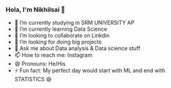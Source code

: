 ### Hola, I'm Nikhilsai 👋

- 🔭 I’m currently studying in SRM UNIVERSITY AP
- 🌱 I’m currently learning Data Science
- 👯 I’m looking to collaborate on Linkdin 
- 🤔 I’m looking for doing big projects 
- 💬 Ask me about Data analysis & Data science stuff
- 📫 How to reach me: Instagram
- 😄 Pronouns: He/His
- ⚡ Fun fact: My perfect day would start with ML and end with STATISTICS 😄
